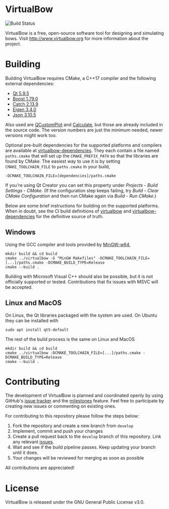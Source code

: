 # VirtualBow

![Build Status](https://github.com/bow-simulation/virtualbow/actions/workflows/build.yml/badge.svg)

VirtualBow is a free, open-source software tool for designing and simulating bows.
Visit http://www.virtualbow.org for more information about the project.

# Building

Building VirtualBow requires CMake, a C++17 compiler and the following external dependencies:

* [Qt 5.9.5](https://www.qt.io/)
* [Boost 1.79.0](https://www.boost.org/)
* [Catch 2.13.9](https://github.com/catchorg/Catch2)
* [Eigen 3.4.0](http://eigen.tuxfamily.org/)
* [Json 3.10.5](https://github.com/nlohmann/json)

Also used are [QCustomPlot](https://www.qcustomplot.com/) and [Calculate](https://github.com/newlawrence/Calculate), but those are already included in the source code.
The version numbers are just the minimum needed, newer versions might work too.

Optional pre-built dependencies for the supported platforms and compilers are available at [virtualbow-dependencies](https://github.com/bow-simulation/virtualbow-dependencies/releases).
They each contain a file named `paths.cmake` that will set up the `CMAKE_PREFIX_PATH` so that the libraries are found by CMake.
The easiest way to use it is by setting `CMAKE_TOOLCHAIN_FILE` to `paths.cmake` in your build,

    -DCMAKE_TOOLCHAIN_FILE=[dependencies]/paths.cmake

If you're using Qt Creator you can set this property under *Projects* - *Build Settings* - *CMake*. (If the configuration step keeps failing, try *Build* - *Clear CMake Configuration* and then run CMake again via *Build* - *Run CMake*.)

Below are some brief instructions for building on the supported platforms.
When in doubt, see the CI build definitions of [virtualbow](.github/workflows/build.yml) and [virtualbow-dependencies](https://github.com/bow-simulation/virtualbow-dependencies/blob/master/.github/workflows/build.yml) for the definitive source of truth.

## Windows

Using the GCC compiler and tools provided by [MinGW-w64](https://wiki.qt.io/MinGW),

    mkdir build && cd build
    cmake ../virtualbow -G "MinGW Makefiles" -DCMAKE_TOOLCHAIN_FILE=[...]/paths.cmake -DCMAKE_BUILD_TYPE=Release
    cmake --build .

Building with Microsoft Visual C++ should also be possible, but it is not officially supported or tested.
Contributions that fix issues with MSVC will be accepted.

## Linux and MacOS

On Linux, the Qt libraries packaged with the system are used.
On Ubuntu they can be installed with

    sudo apt install qt5-default

The rest of the build process is the same on Linux and MacOS

    mkdir build && cd build
    cmake ../virtualbow -DCMAKE_TOOLCHAIN_FILE=[...]/paths.cmake -DCMAKE_BUILD_TYPE=Release
    cmake --build .

# Contributing

The development of VirtualBow is planned and coordinated openly by using GitHub's [issue tracker](https://github.com/bow-simulation/virtualbow/issues) and the [milestones](https://github.com/bow-simulation/virtualbow/milestones) feature.
Feel free to participate by creating new issues or commenting on existing ones.

For contributing to this repository please follow the steps below:

1. Fork the repository and create a new branch from `develop`
2. Implement, commit and push your changes
3. Create a pull request back to the `develop` branch of this repository. Link any relevant [issues](https://github.com/bow-simulation/virtualbow/issues).
4. Wait and see if the build pipeline passes. Keep updating your branch until it does.
5. Your changes will be reviewed for merging as soon as possible

All contributions are appreciated!

# License

VirtualBow is released under the GNU General Public License v3.0.
